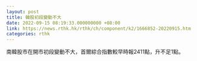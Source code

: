 ```yaml
---
layout: post
title: 韓股初段變動不大
date: 2022-09-15 08:19:33.000000000 +08:00
link: https://news.rthk.hk/rthk/ch/component/k2/1666852-20220915.htm
categories: rthk
---
```


南韓股市在開市初段變動不大，首爾綜合指數較早時報2411點，升不足1點。

